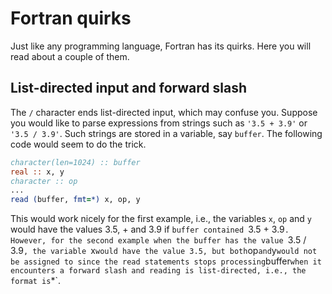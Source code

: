 # Fortran quirks

Just like any programming language, Fortran has its quirks.  Here you will read about
a couple of them.


## List-directed input and forward slash

The `/` character ends list-directed input, which may confuse you.  Suppose you would
like to parse expressions from strings such as `'3.5 + 3.9'` or `'3.5 / 3.9'`.  Such
strings are stored in a variable, say `buffer`.  The following code would seem to do
the trick.

~~~~fortran
character(len=1024) :: buffer
real :: x, y
character :: op
...
read (buffer, fmt=*) x, op, y
~~~~

This would work nicely for the first example, i.e., the variables `x`, `op` and `y`
would have the values 3.5, + and 3.9 if `buffer contained `3.5 + 3.9`.  However, for
the second example when the buffer has the value `3.5 / 3.9`, the variable `x` would
have the value 3.5, but both `op` and `y` would not be assigned to since the read
statements stops processing `buffer` when it encounters a forward slash and
reading is list-directed, i.e., the format is `*`.
